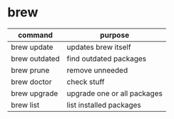 # brew


| command | purpose |
|---------|---------|
| brew update | updates brew itself |
| brew outdated | find outdated packages |
| brew prune | remove unneeded |
| brew doctor | check stuff |
| brew upgrade | upgrade one or all packages |
| brew list | list installed packages |
